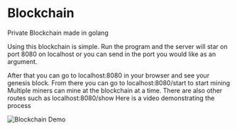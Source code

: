 # Blockchain
Private Blockchain made in golang

Using this blockchain is simple. Run the program and the server will star on port 8080 on localhost or you can send in the port you would like as an argument.

After that you can go to localhost:8080 in your browser and see your genesis block.
From there you can go to localhost:8080/start to start mining
Multiple miners can mine at the blockchain at a time.
There are also other routes such as localhost:8080/show
Here is a video demonstrating the process

![Blockchain Demo](demo/demo.gif)
